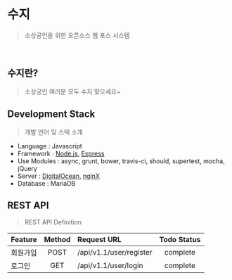 # 수지
> 소상공인을 위한 오픈소스 웹 포스 시스템

&nbsp;

## 수지란?
> 소상공인 여러분 모두 수지 맞으세요~

## Development Stack
> 개발 언어 및 스택 소개

- Language : Javascript
- Framework : [Node.js](https://nodejs.org/), [Express](http://expressjs.com/)
- Use Modules : async, grunt, bower, travis-ci, should, supertest, mocha, jQuery
- Server : [DigitalOcean](https://www.digitalocean.com/), [nginX](http://nginx.org/)
- Database : MariaDB

## REST API
> REST API Definition

| Feature |	Method	| Request URL | Todo Status |
| :------------ |	:-------:	| :-----------------| :--------: |
| 회원가입 |	POST	| /api/v1.1/user/register | complete |
| 로그인 |	GET	| /api/v1.1/user/login | complete |
